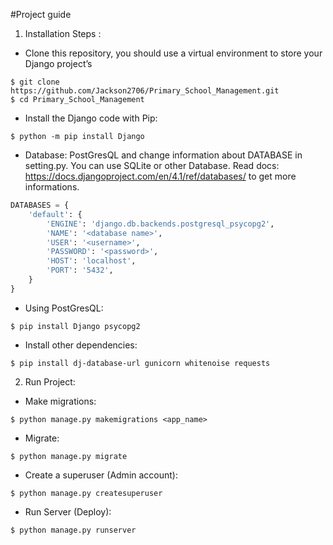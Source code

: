#Project guide
1. Installation Steps :
- Clone this repository, you should use a virtual environment to store your Django project’s
```shell
$ git clone https://github.com/Jackson2706/Primary_School_Management.git
$ cd Primary_School_Management
```
- Install the Django code with Pip:
```shell
$ python -m pip install Django
```
- Database: PostGresQL and change information about DATABASE in setting.py. You can use SQLite or other Database. Read docs: https://docs.djangoproject.com/en/4.1/ref/databases/ to get more informations.
```python
DATABASES = {
    'default': {
        'ENGINE': 'django.db.backends.postgresql_psycopg2',
        'NAME': '<database name>',
        'USER': '<username>',
        'PASSWORD': '<password>',
        'HOST': 'localhost',
        'PORT': '5432',
    }
}
```

- Using PostGresQL:
```shell
$ pip install Django psycopg2
```
- Install other dependencies:
```shell
$ pip install dj-database-url gunicorn whitenoise requests
```
2. Run Project:
- Make migrations:
```shell
$ python manage.py makemigrations <app_name>
```
- Migrate:
```shell
$ python manage.py migrate
```
- Create a superuser (Admin account):
```shell
$ python manage.py createsuperuser
```
- Run Server (Deploy):
```shell
$ python manage.py runserver
```
